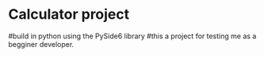 # Calculator project

#build in python using the PySide6 library
#this a project for testing me as a begginer developer.

